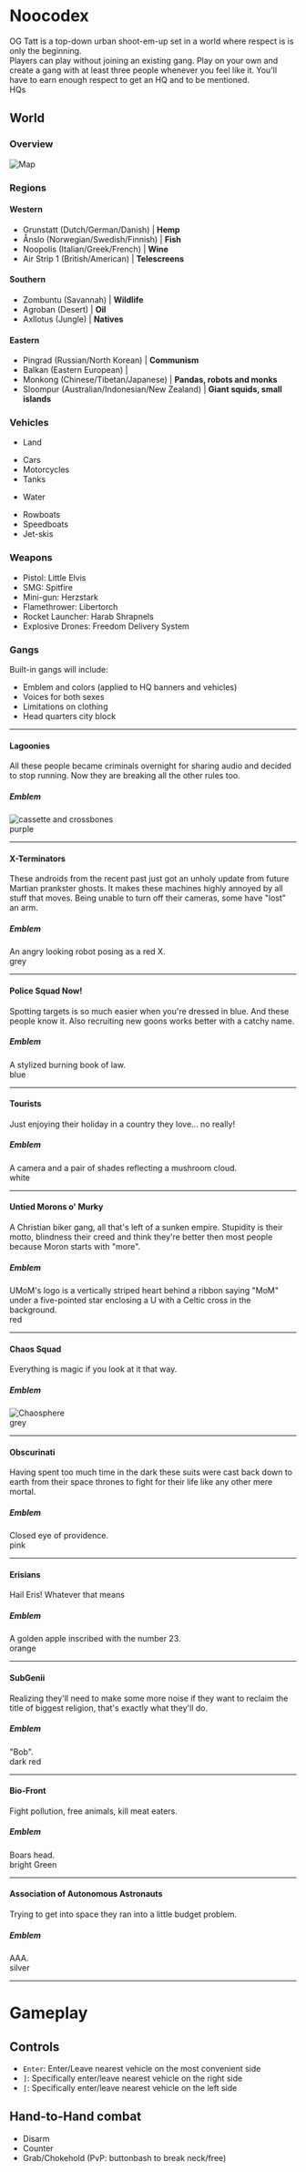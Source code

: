 # Noocodex

OG Tatt is a top-down urban shoot-em-up set in a world where respect is is only the beginning.  
Players can play without joining an existing gang. Play on your own and create a gang with at least three people whenever you feel like it. You'll have to earn enough respect to get an HQ and to be mentioned.  
HQs 
   
## World

### Overview

![Map](Map.png)

### Regions

#### Western

* Grunstatt (Dutch/German/Danish) | **Hemp**
* Ånslo (Norwegian/Swedish/Finnish) | **Fish**
* Noopolis (Italian/Greek/French) | **Wine**
* Air Strip 1 (British/American) | **Telescreens**

#### Southern

* Zombuntu (Savannah) | **Wildlife**
* Agroban (Desert) | **Oil**
* Axllotus (Jungle) | **Natives**

#### Eastern

* Pingrad (Russian/North Korean) | **Communism**
* Balkan (Eastern European) | 
* Monkong (Chinese/Tibetan/Japanese) | **Pandas, robots and monks**
* Sloompur (Australian/Indonesian/New Zealand) | **Giant squids, small islands**

### Vehicles

 * Land
  - Cars
  - Motorcycles
  - Tanks
 * Water
  - Rowboats
  - Speedboats
  - Jet-skis

### Weapons

 + Pistol: Little Elvis
 + SMG: Spitfire
 + Mini-gun: Herzstark
 + Flamethrower: Libertorch
 + Rocket Launcher: Harab Shrapnels
 + Explosive Drones: Freedom Delivery System
 
### Gangs

Built-in gangs will include:

+ Emblem and colors (applied to HQ banners and vehicles)
+ Voices for both sexes
+ Limitations on clothing
+ Head quarters city block

-----------------------
 
#### Lagoonies

All these people became criminals overnight for sharing audio and decided to stop running. Now they are breaking all the other rules too.

##### Emblem
![cassette and crossbones](../Resources/Textures/Decals/Pirates.png)  
purple

-----------------------
 
#### X-Terminators

These androids from the recent past just got an unholy update from future Martian prankster ghosts. It makes these machines highly annoyed by all stuff that moves. Being unable to turn off their cameras, some have "lost" an arm.
 
##### Emblem

An angry looking robot posing as a red X.  
grey

-----------------------
 
#### Police Squad Now!

Spotting targets is so much easier when you're dressed in blue. And these people know it. Also recruiting new goons works better with a catchy name.

##### Emblem

A stylized burning book of law.  
blue

-----------------------
 
#### Tourists

Just enjoying their holiday in a country they love... no really!

##### Emblem

A camera and a pair of shades reflecting a mushroom cloud.  
white

-----------------------
 
#### Untied Morons o' Murky

A Christian biker gang, all that's left of a sunken empire. Stupidity is their motto, blindness their creed and think they're better then most people because Moron starts with "more".

##### Emblem

UMoM's logo is a vertically striped heart behind a ribbon saying "MoM" under a five-pointed star enclosing a U with a Celtic cross in the background.  
red

-----------------------

#### Chaos Squad

Everything is magic if you look at it that way.

##### Emblem

![Chaosphere](../Resources/Textures/Decals/Chaotes.png)  
grey

-----------------------

#### Obscurinati

Having spent too much time in the dark these suits were cast back down to earth from their space thrones to fight for their life like any other mere mortal.

##### Emblem

Closed eye of providence.  
pink

-----------------------

#### Erisians

Hail Eris! Whatever that means

##### Emblem

A golden apple inscribed with the number 23.  
orange

-----------------------

#### SubGenii

Realizing they'll need to make some more noise if they want to reclaim the title of biggest religion, that's exactly what they'll do.

##### Emblem

"Bob".  
dark red

-----------------------

#### Bio-Front

Fight pollution, free animals, kill meat eaters.

##### Emblem

Boars head.  
bright Green

-----------------------

#### Association of Autonomous Astronauts

Trying to get into space they ran into a little budget problem.

##### Emblem

AAA.  
silver

-----------------------

# Gameplay

## Controls

 * `Enter`: Enter/Leave nearest vehicle on the most convenient side
 * `]`: Specifically enter/leave nearest vehicle on the right side
 * `[`: Specifically enter/leave nearest vehicle on the left side
 
## Hand-to-Hand combat

 + Disarm
 + Counter
 + Grab/Chokehold (PvP: buttonbash to break neck/free)
 
